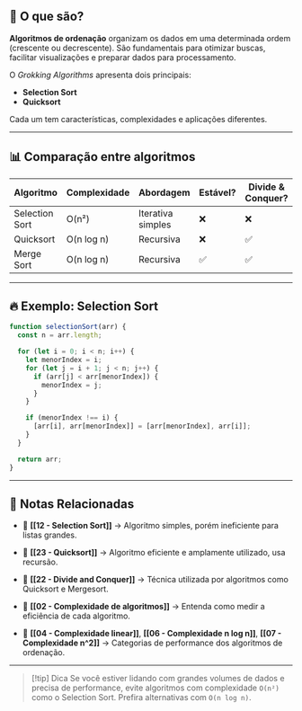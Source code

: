## 🧠 O que são?

**Algoritmos de ordenação** organizam os dados em uma determinada ordem (crescente ou decrescente). São fundamentais para otimizar buscas, facilitar visualizações e preparar dados para processamento.

O *Grokking Algorithms* apresenta dois principais:

- **Selection Sort**
- **Quicksort**

Cada um tem características, complexidades e aplicações diferentes.

---

## 📊 Comparação entre algoritmos

| Algoritmo        | Complexidade | Abordagem         | Estável? | Divide & Conquer? |
|------------------|--------------|-------------------|----------|-------------------|
| Selection Sort   | O(n²)        | Iterativa simples | ❌        | ❌                 |
| Quicksort        | O(n log n)   | Recursiva         | ❌        | ✅                 |
| Merge Sort       | O(n log n)   | Recursiva         | ✅        | ✅                 |

---

## 🔥 Exemplo: Selection Sort

```js
function selectionSort(arr) {
  const n = arr.length;

  for (let i = 0; i < n; i++) {
    let menorIndex = i;
    for (let j = i + 1; j < n; j++) {
      if (arr[j] < arr[menorIndex]) {
        menorIndex = j;
      }
    }

    if (menorIndex !== i) {
      [arr[i], arr[menorIndex]] = [arr[menorIndex], arr[i]];
    }
  }

  return arr;
}
```

---

## 🔗 Notas Relacionadas

- 📌 **[[12 - Selection Sort]]** → Algoritmo simples, porém ineficiente para listas grandes.
    
- 📌 **[[23 - Quicksort]]** → Algoritmo eficiente e amplamente utilizado, usa recursão.
    
- 📌 **[[22 - Divide and Conquer]]** → Técnica utilizada por algoritmos como Quicksort e Mergesort.
    
- 📌 **[[02 - Complexidade de algoritmos]]** → Entenda como medir a eficiência de cada algoritmo.
    
- 📌 **[[04 - Complexidade linear]]**, **[[06 - Complexidade n log n]]**, **[[07 - Complexidade n^2]]** → Categorias de performance dos algoritmos de ordenação.
    

---

> [!tip] Dica Se você estiver lidando com grandes volumes de dados e precisa de performance, evite algoritmos com complexidade `O(n²)` como o Selection Sort. Prefira alternativas com `O(n log n)`.

